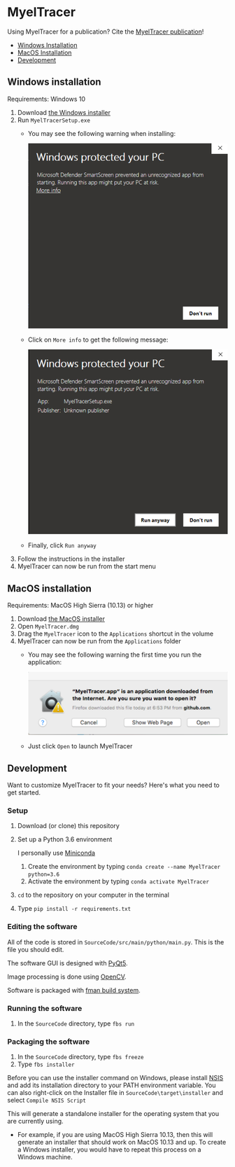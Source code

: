 # MyelTracer
Using MyelTracer for a publication? Cite the [MyelTracer publication](https://doi.org/10.1523/ENEURO.0558-20.2021)!
- [Windows Installation](#windows-installation)
- [MacOS Installation](#macos-installation)
- [Development](#development)

## Windows installation

Requirements: Windows 10

1. Download [the Windows installer](https://github.com/HarrisonAllen/MyelTracer/releases/download/v1.3/MyelTracerSetup.exe)
2. Run `MyelTracerSetup.exe`
   * You may see the following warning when installing:

     ![Windows Warning](https://github.com/HarrisonAllen/MyelTracer/blob/master/readme_resources/WindowsWarning.png)
   * Click on `More info` to get the following message:

     ![Windows Warning, more info](https://github.com/HarrisonAllen/MyelTracer/blob/master/readme_resources/WindowsWarningBypass.png)
   * Finally, click `Run anyway`
3. Follow the instructions in the installer
4. MyelTracer can now be run from the start menu

## MacOS installation

Requirements: MacOS High Sierra (10.13) or higher

1. Download [the MacOS installer](https://github.com/HarrisonAllen/MyelTracer/releases/download/v1.3/MyelTracer.dmg)
2. Open `MyelTracer.dmg`
3. Drag the `MyelTracer` icon to the `Applications` shortcut in the volume
4. MyelTracer can now be run from the `Applications` folder
   * You may see the following warning the first time you run the application:

     ![MacOS Warning](https://github.com/HarrisonAllen/MyelTracer/blob/master/readme_resources/MacOSWarning.png)
   * Just click `Open` to launch MyelTracer

## Development

Want to customize MyelTracer to fit your needs? Here's what you need to get started.

### Setup

1. Download (or clone) this repository
2. Set up a Python 3.6 environment

    I personally use [Miniconda](https://docs.conda.io/en/latest/miniconda.html)
    1. Create the environment by typing `conda create --name MyelTracer python=3.6`
    2. Activate the environment by typing `conda activate MyelTracer`
3. `cd` to the repository on your computer in the terminal
4. Type `pip install -r requirements.txt`

### Editing the software

All of the code is stored in `SourceCode/src/main/python/main.py`. This is the file you should edit.

The software GUI is designed with [PyQt5](https://pypi.org/project/PyQt5/).

Image processing is done using [OpenCV](https://opencv.org/).

Software is packaged with [fman build system](https://build-system.fman.io/).

### Running the software

1. In the `SourceCode` directory, type `fbs run`

### Packaging the software

1. In the `SourceCode` directory, type `fbs freeze`
2. Type `fbs installer`

Before you can use the installer command on Windows, please install [NSIS](https://nsis.sourceforge.io/Main_Page/) and add its installation directory to your PATH environment variable. You can also right-click on the Installer file in `SourceCode\target\installer` and select `Compile NSIS Script`

This will generate a standalone installer for the operating system that you are currently using. 
* For example, if you are using MacOS High Sierra 10.13, then this will generate an installer that should work on MacOS 10.13 and up. To create a Windows installer, you would have to repeat this process on a Windows machine.
